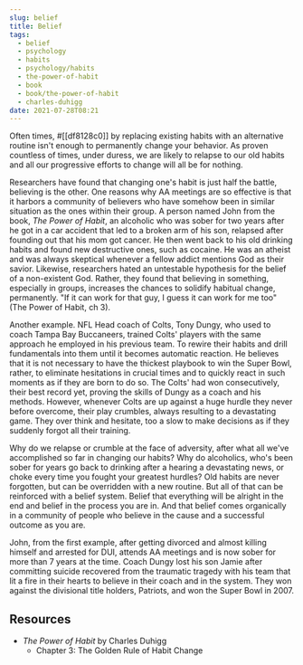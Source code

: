 ```yaml
---
slug: belief
title: Belief
tags:
  - belief
  - psychology
  - habits
  - psychology/habits
  - the-power-of-habit
  - book
  - book/the-power-of-habit
  - charles-duhigg
date: 2021-07-28T08:21
---
```



Often times, #[[df8128c0]] by replacing existing habits with an alternative
routine isn't enough to permanently change your behavior. As proven countless of
times, under duress, we are likely to relapse to our old habits and all our
progressive efforts to change will all be for nothing.

Researchers have found that changing one's habit is just half the battle,
believing is the other. One reasons why AA meetings are so effective is that it
harbors a community of believers who have somehow been in similar situation as
the ones within their group. A person named John from the book, _The Power of
Habit_, an alcoholic who was sober for two years after he got in a car accident
that led to a broken arm of his son, relapsed after founding out that his mom
got cancer. He then went back to his old drinking habits and found new
destructive ones, such as cocaine. He was an atheist and was always skeptical
whenever a fellow addict mentions God as their savior. Likewise, researchers
hated an untestable hypothesis for the belief of a non-existent God. Rather,
they found that believing in something, especially in groups, increases the
chances to solidify habitual change, permanently. "If it can work for that guy,
I guess it can work for me too" (The Power of Habit, ch 3).

Another example. NFL Head coach of Colts, Tony Dungy, who used to coach Tampa
Bay Buccaneers, trained Colts' players with the same approach he employed in his
previous team. To rewire their habits and drill fundamentals into them until it
becomes automatic reaction. He believes that it is not necessary to have the
thickest playbook to win the Super Bowl, rather, to eliminate hesitations in
crucial times and to quickly react in such moments as if they are born to do so.
The Colts' had won consecutively, their best record yet, proving the skills of
Dungy as a coach and his methods. However, whenever Colts are up against a huge
hurdle they never before overcome, their play crumbles, always resulting to
a devastating game. They over think and hesitate, too a slow to make decisions
as if they suddenly forgot all their training.

Why do we relapse or crumble at the face of adversity, after what all we've
accomplished so far in changing our habits? Why do alcoholics, who's been sober
for years go back to drinking after a hearing a devastating news, or choke every
time you fought your greatest hurdles? Old habits are never forgotten, but can
be overridden with a new routine. But all of that can be reinforced with
a belief system. Belief that everything will be alright in the end and belief
in the process you are in. And that belief comes organically in a community of
people who believe in the cause and a successful outcome as you are.

John, from the first example, after getting divorced and almost killing himself
and arrested for DUI, attends AA meetings and is now sober for more than 7 years
at the time. Coach Dungy lost his son Jamie after committing suicide recovered
from the traumatic tragedy with his team that lit a fire in their hearts to
believe in their coach and in the system. They won against the divisional title
holders, Patriots, and won the Super Bowl in 2007.

<div class="ui section divider"></div>
<section id="socialMediaLinks"></section>

## Resources

- _The Power of Habit_ by Charles Duhigg
  - Chapter 3: The Golden Rule of Habit Change


